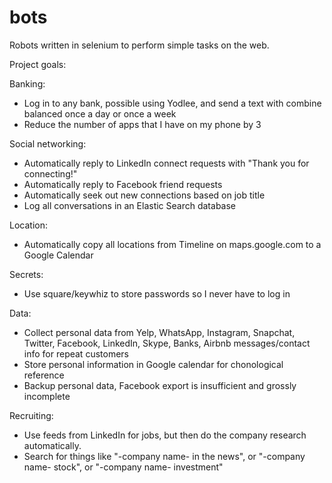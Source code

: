 # bots
Robots written in selenium to perform simple tasks on the web.

Project goals:

Banking:
* Log in to any bank, possible using Yodlee, and send a text with combine balanced once a day or once a week
* Reduce the number of apps that I have on my phone by 3

Social networking:
* Automatically reply to LinkedIn connect requests with "Thank you for connecting!"
* Automatically reply to Facebook friend requests
* Automatically seek out new connections based on job title
* Log all conversations in an Elastic Search database

Location:
* Automatically copy all locations from Timeline on maps.google.com to a Google Calendar

Secrets:
* Use square/keywhiz to store passwords so I never have to log in

Data:
* Collect personal data from Yelp, WhatsApp, Instagram, Snapchat, Twitter, Facebook, LinkedIn, Skype, Banks, Airbnb messages/contact info for repeat customers
* Store personal information in Google calendar for chonological reference
* Backup personal data, Facebook export is insufficient and grossly incomplete

Recruiting:
* Use feeds from LinkedIn for jobs, but then do the company research automatically.
* Search for things like "-company name- in the news", or "-company name- stock", or "-company name- investment"


